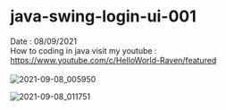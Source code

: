 # java-swing-login-ui-001
Date : 08/09/2021<br/>
How to coding in java
visit my youtube : https://www.youtube.com/c/HelloWorld-Raven/featured
<br/><br/>
![2021-09-08_005950](https://user-images.githubusercontent.com/58245926/132392269-04f89923-7e31-4c72-81f6-1b0def905cbc.png)

![2021-09-08_011751](https://user-images.githubusercontent.com/58245926/132392297-140bbc4e-1548-4dd9-b88e-fb9a1640b740.png)
